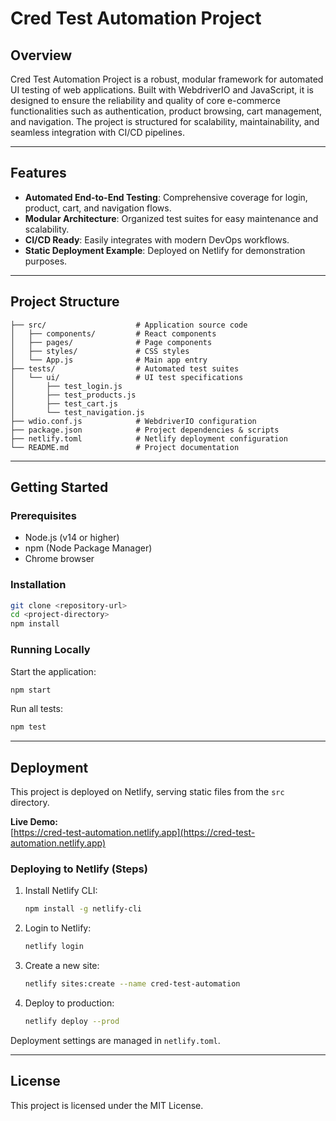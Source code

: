 # Cred Test Automation Project

## Overview
Cred Test Automation Project is a robust, modular framework for automated UI testing of web applications. Built with WebdriverIO and JavaScript, it is designed to ensure the reliability and quality of core e-commerce functionalities such as authentication, product browsing, cart management, and navigation. The project is structured for scalability, maintainability, and seamless integration with CI/CD pipelines.

---

## Features
- **Automated End-to-End Testing**: Comprehensive coverage for login, product, cart, and navigation flows.
- **Modular Architecture**: Organized test suites for easy maintenance and scalability.
- **CI/CD Ready**: Easily integrates with modern DevOps workflows.
- **Static Deployment Example**: Deployed on Netlify for demonstration purposes.

---

## Project Structure
```
├── src/                    # Application source code
│   ├── components/         # React components
│   ├── pages/              # Page components
│   ├── styles/             # CSS styles
│   └── App.js              # Main app entry
├── tests/                  # Automated test suites
│   └── ui/                 # UI test specifications
│       ├── test_login.js
│       ├── test_products.js
│       ├── test_cart.js
│       └── test_navigation.js
├── wdio.conf.js            # WebdriverIO configuration
├── package.json            # Project dependencies & scripts
├── netlify.toml            # Netlify deployment configuration
└── README.md               # Project documentation
```

---

## Getting Started
### Prerequisites
- Node.js (v14 or higher)
- npm (Node Package Manager)
- Chrome browser

### Installation
```bash
git clone <repository-url>
cd <project-directory>
npm install
```

### Running Locally
Start the application:
```bash
npm start
```

Run all tests:
```bash
npm test
```

---

## Deployment
This project is deployed on Netlify, serving static files from the `src` directory. 

**Live Demo:**  
[https://cred-test-automation.netlify.app](https://cred-test-automation.netlify.app)

### Deploying to Netlify (Steps)
1. Install Netlify CLI:
   ```bash
   npm install -g netlify-cli
   ```
2. Login to Netlify:
   ```bash
   netlify login
   ```
3. Create a new site:
   ```bash
   netlify sites:create --name cred-test-automation
   ```
4. Deploy to production:
   ```bash
   netlify deploy --prod
   ```

Deployment settings are managed in `netlify.toml`.

---

## License
This project is licensed under the MIT License.
